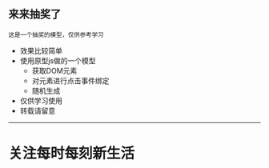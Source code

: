 ## 来来抽奖了
`这是一个抽奖的模型，仅供参考学习`
* 效果比较简单
* 使用原型js做的一个模型
  * 获取DOM元素
  * 对元素进行点击事件绑定
  * 随机生成
* 仅供学习使用
* 转载请留意
<hr/>
<h1 >关注每时每刻新生活</h1>


